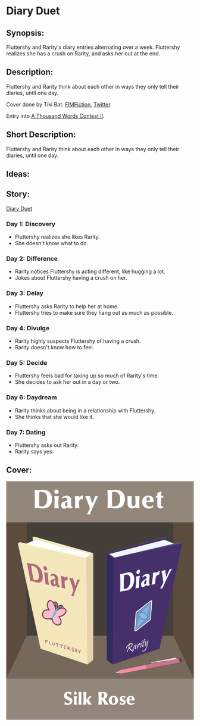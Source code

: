 # Diary Duet

## Synopsis:
Fluttershy and Rarity's diary entries alternating over a week. Fluttershy realizes she has a crush on Rarity, and asks her out at the end.

## Description:
Fluttershy and Rarity think about each other in ways they only tell their diaries, until one day.

Cover done by Tiki Bat: [FIMFiction](https://www.fimfiction.net/user/218083/Tiki+Bat), [Twitter](https://twitter.com/TikiBat).

Entry into [A Thousand Words Contest II](https://www.fimfiction.net/group/216361/a-thousand-words/thread/517645/a-thousand-words-contest-ii-2023-may-29-jul-30).

## Short Description:
Fluttershy and Rarity think about each other in ways they only tell their diaries, until one day.

## Ideas:


## Story:
[Diary Duet](diary-duet.md)
### Day 1: Discovery
 - Fluttershy realizes she likes Rarity.
 - She doesn't know what to do.

### Day 2: Difference
 - Rarity notices Fluttershy is acting different, like hugging a lot.
 - Jokes about Fluttershy having a crush on her.

### Day 3: Delay
 - Fluttershy asks Rarity to help her at home.
 - Fluttershy tries to make sure they hang out as much as possible.

### Day 4: Divulge
 - Rarity highly suspects Fluttershy of having a crush.
 - Rarity doesn't know how to feel.

### Day 5: Decide
 - Fluttershy feels bad for taking up so much of Rarity's time.
 - She decides to ask her out in a day or two.

### Day 6: Daydream
 - Rarity thinks about being in a relationship with Fluttershy.
 - She thinks that she would like it.

### Day 7: Dating
 - Fluttershy asks out Rarity.
 - Rarity says yes.

## Cover:
![Cover](./cover/cover-6-full.png)